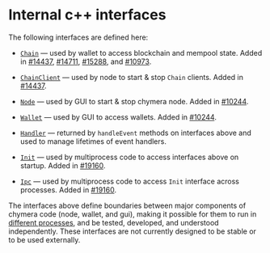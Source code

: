 # Internal c++ interfaces

The following interfaces are defined here:

* [`Chain`](chain.h) — used by wallet to access blockchain and mempool state. Added in [#14437](https://github.com/chymera/chymera/pull/14437), [#14711](https://github.com/chymera/chymera/pull/14711), [#15288](https://github.com/chymera/chymera/pull/15288), and [#10973](https://github.com/chymera/chymera/pull/10973).

* [`ChainClient`](chain.h) — used by node to start & stop `Chain` clients. Added in [#14437](https://github.com/chymera/chymera/pull/14437).

* [`Node`](node.h) — used by GUI to start & stop chymera node. Added in [#10244](https://github.com/chymera/chymera/pull/10244).

* [`Wallet`](wallet.h) — used by GUI to access wallets. Added in [#10244](https://github.com/chymera/chymera/pull/10244).

* [`Handler`](handler.h) — returned by `handleEvent` methods on interfaces above and used to manage lifetimes of event handlers.

* [`Init`](init.h) — used by multiprocess code to access interfaces above on startup. Added in [#19160](https://github.com/chymera/chymera/pull/19160).

* [`Ipc`](ipc.h) — used by multiprocess code to access `Init` interface across processes. Added in [#19160](https://github.com/chymera/chymera/pull/19160).

The interfaces above define boundaries between major components of chymera code (node, wallet, and gui), making it possible for them to run in [different processes](../../doc/multiprocess.md), and be tested, developed, and understood independently. These interfaces are not currently designed to be stable or to be used externally.
